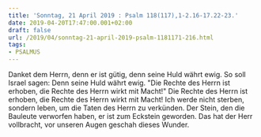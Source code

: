 ```yaml
---
title: 'Sonntag, 21 April 2019 : Psalm 118(117),1-2.16-17.22-23.'
date: 2019-04-20T17:47:00.001+02:00
draft: false
url: /2019/04/sonntag-21-april-2019-psalm-1181171-216.html
tags: 
- PSALMUS
---
```


Danket dem Herrn, denn er ist gütig, denn seine Huld währt ewig. So soll Israel sagen: Denn seine Huld währt ewig. "Die Rechte des Herrn ist erhoben, die Rechte des Herrn wirkt mit Macht!" Die Rechte des Herrn ist erhoben, die Rechte des Herrn wirkt mit Macht! Ich werde nicht sterben, sondern leben, um die Taten des Herrn zu verkünden. Der Stein, den die Bauleute verworfen haben, er ist zum Eckstein geworden. Das hat der Herr vollbracht, vor unseren Augen geschah dieses Wunder.